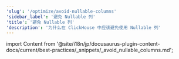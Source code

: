 ```yaml
---
'slug': '/optimize/avoid-nullable-columns'
'sidebar_label': '避免 Nullable 列'
'title': '避免 Nullable 列'
'description': '为什么在 ClickHouse 中应该避免使用 Nullable 列'
---
```


import Content from '@site/i18n/jp/docusaurus-plugin-content-docs/current/best-practices/_snippets/_avoid_nullable_columns.md';

<Content />
